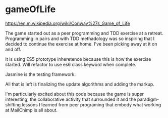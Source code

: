 # gameOfLife

https://en.m.wikipedia.org/wiki/Conway%27s_Game_of_Life

The game started out as a peer programming and TDD exercise at a retreat. 
Programming in pairs and with TDD methadology was so inspiring that I decided to continue the exercise at home.
I've been picking away at it on and off. 

It is using ES5 prototype inheretence because this is how the exercise started. 
Will refactor to use es6 class keyword when complete. 

Jasmine is the testing framework.

All that is left is finalizing the update algorithms and adding the markup.

I'm particularly excited about this code because the game is super interesting, 
the collaborative activity that surrounded it and the paradigm-shifting lessons I learned from peer programing 
that embody what working at MailChimp is all about. 
